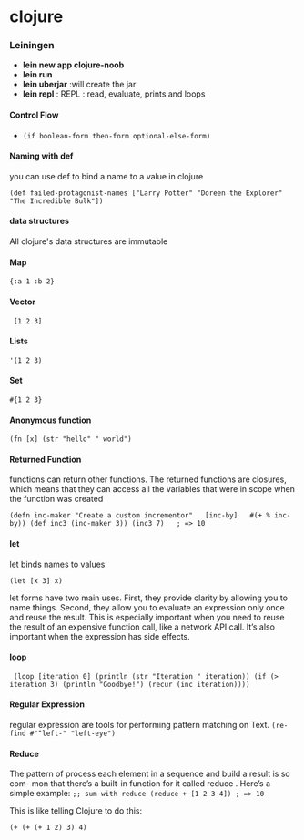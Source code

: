 # clojure

### Leiningen
 + **lein new app clojure-noob**
 + **lein run**
 + **lein uberjar** :will create the jar
 + **lein repl** : REPL : read, evaluate, prints and loops 
 
#### Control Flow 

 + `(if boolean-form
     then-form
     optional-else-form)`
     
#### Naming with def

you can use def to bind a name to a value in clojure

`(def failed-protagonist-names
["Larry Potter" "Doreen the Explorer" "The Incredible Bulk"])`

#### data structures

All clojure's data structures are immutable 

#### Map 

` {:a 1 :b 2} `

#### Vector 

` [1 2 3]`

#### Lists

`'(1 2 3)`

#### Set

`#{1 2 3}`

#### Anonymous function

`(fn [x] (str "hello" " world")`

#### Returned Function 
functions can return other functions. The returned functions are closures, which means that they can access all the variables that were in scope when the function was created

`
(defn inc-maker
"Create a custom incrementor"  
[inc-by]  
#(+ % inc-by))
(def inc3 (inc-maker 3))
(inc3 7)  
; => 10  
`

#### let 
let binds names to values

`(let [x 3]
x)`

let forms have two main uses. First, they provide clarity by allowing you to name things. Second, they allow you to evaluate an expression only once and reuse the result. This is especially important when you need to reuse the result of an expensive function call, like a network API call. It’s also important when the expression has side effects.

#### loop

`
(loop [iteration 0]
(println (str "Iteration " iteration))
(if (> iteration 3)
(println "Goodbye!")
(recur (inc iteration))))`

#### Regular Expression

regular expression are tools for performing pattern matching on Text.
`(re-find #"^left-" "left-eye")`

#### Reduce

The pattern of process each element in a sequence and build a result is so com-
mon that there’s a built-in function for it called reduce . Here’s a simple
example:
`
;; sum with reduce
(reduce + [1 2 3 4])
; => 10
`

This is like telling Clojure to do this:

`(+ (+ (+ 1 2) 3) 4)`

